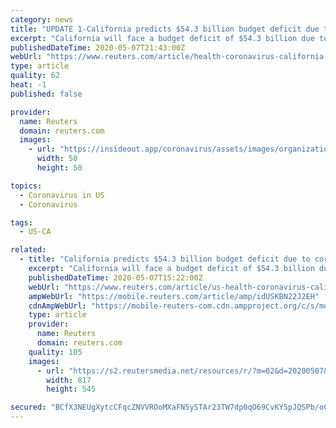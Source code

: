 ```yaml
---
category: news
title: "UPDATE 1-California predicts $54.3 billion budget deficit due to coronavirus"
excerpt: "California will face a budget deficit of $54.3 billion due to a huge drop in revenue combined with increased expenses linked to the coronavirus pandemic, according to a projection released on Thursday by financial advisers to Governor Gavin Newsom."
publishedDateTime: 2020-05-07T21:43:00Z
webUrl: "https://www.reuters.com/article/health-coronavirus-california-budget-idUSL1N2CP2IC"
type: article
quality: 62
heat: -1
published: false

provider:
  name: Reuters
  domain: reuters.com
  images:
    - url: "https://insideout.app/coronavirus/assets/images/organizations/reuters.com-50x50.jpg"
      width: 50
      height: 50

topics:
  - Coronavirus in US
  - Coronavirus

tags:
  - US-CA

related:
  - title: "California predicts $54.3 billion budget deficit due to coronavirus"
    excerpt: "California will face a budget deficit of $54.3 billion due to a huge drop in revenue combined with increased expenses linked to the coronavirus pandemic, according to a projection released Thursday by financial advisers to Governor Gavin Newsom."
    publishedDateTime: 2020-05-07T15:22:00Z
    webUrl: "https://www.reuters.com/article/us-health-coronavirus-california-budget-idUSKBN22J2EH"
    ampWebUrl: "https://mobile.reuters.com/article/amp/idUSKBN22J2EH"
    cdnAmpWebUrl: "https://mobile-reuters-com.cdn.ampproject.org/c/s/mobile.reuters.com/article/amp/idUSKBN22J2EH"
    type: article
    provider:
      name: Reuters
      domain: reuters.com
    quality: 105
    images:
      - url: "https://s2.reutersmedia.net/resources/r/?m=02&d=20200507&t=2&i=1517822254&w=&fh=545px&fw=&ll=&pl=&sq=&r=LYNXMPEG461DG"
        width: 817
        height: 545

secured: "BCfX3NEUgXytcCFqcZNVVROoMXaFN5ySTAr23TW7dp0qO69CvKY5pJQSPb/oCOxEhHFrtkgpUWHkLivC3F4U1gIYkT6mAmAuw8jiC/994yBa1IGrz/RFT08yrPsRPiTR6zgFlF472qlkl96zte767bDzq95ZaLPvx+KxscA2/n2jAc4rgstLc17RKBWX46ahlAZSdw6WWi9ofkcgh3vy3sPmbS6hA8YBaK9lKvRS6ILdpdkcy+Bgnl2EaWkSxp6fFD2pmpAQQsNHTweWKRUf4i7iXeONhveEtqC3TNJdWi+CcWMWFBkqWaLqTLnHcJ0V;Kkwlp2mF0VfJCYY2KEw7Wg=="
---
```


